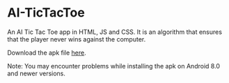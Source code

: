 # AI-TicTacToe
An AI Tic Tac Toe app in HTML, JS and CSS. 
It is an algorithm that ensures that the player never wins against the computer.

Download the apk file [here](https://build.phonegap.com/apps/3805879/download/android/?qr_key=a9U_WD5jkaKei6RSoAvi).

Note: You may encounter problems while installing the apk on Android 8.0 and newer versions.
